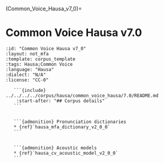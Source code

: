 
(Common_Voice_Hausa_v7_0)=
# Common Voice Hausa v7.0

``````{corpus} Common Voice Hausa v7.0
:id: "Common Voice Hausa v7_0"
:layout: not_mfa
:template: corpus_template
:tags: Hausa;Common Voice
:language: "Hausa"
:dialect: "N/A"
:license: "CC-0"

   ```{include} ../../../../corpus/hausa/common_voice_hausa/7.0/README.md
    :start-after: "## Corpus details"
   ```


   ```{admonition} Pronunciation dictionaries
   * {ref}`hausa_mfa_dictionary_v2_0_0`
   ```


   ```{admonition} Acoustic models
   * {ref}`hausa_cv_acoustic_model_v2_0_0`
   ```
``````
